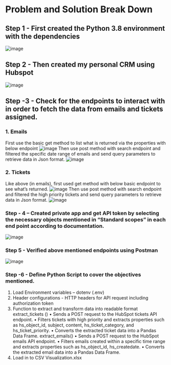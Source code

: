 # Problem and Solution Break Down 
## Step 1 - First created the Python 3.8 environment with the dependencies 
![image](https://github.com/Venura-94/Hubspot_Assignment/assets/137409412/998df2c6-c5c8-41e2-b09a-db5bec397c43)
## Step 2 - Then created my personal CRM using Hubspot
![image](https://github.com/Venura-94/Hubspot_Assignment/assets/137409412/a2c17ebb-a46b-4c43-84f5-33a9241f90d5)
## Step -3 - Check for the endpoints to interact with in order to fetch the data from emails and tickets assigned.
### 1.	Emails 
First use the basic get method to list what is returned via the properties with below endpoint
![image](https://github.com/Venura-94/Hubspot_Assignment/assets/137409412/c7ee8036-3004-4248-a559-20e20c35114f)
Then use post method with search endpoint and filtered the specific date range of emails and send query parameters to retrieve data in Json format.
![image](https://github.com/Venura-94/Hubspot_Assignment/assets/137409412/53f71d3d-7198-4932-8b76-adbcdfe3bfff)
### 2.	Tickets
Like above (in emails), first used get method with below basic endpoint to see what’s returned. 
![image](https://github.com/Venura-94/Hubspot_Assignment/assets/137409412/97cb8c12-1ff2-43ea-9edd-b31ead8f8ad3)
Then use post method with search endpoint and filtered the high priority tickets and send query parameters to retrieve data in Json format.
![image](https://github.com/Venura-94/Hubspot_Assignment/assets/137409412/6d7e3fda-6037-4d00-9e52-048a15b853dd)
### Step - 4 – Created private app and get API token by selecting the necessary objects mentioned in “Standard scopes” in each end point according to documentation.
![image](https://github.com/Venura-94/Hubspot_Assignment/assets/137409412/abbe4f47-06b7-4cc7-9e06-8871b7e0cc68)
### Step 5 - Verified above mentioned endpoints using Postman
![image](https://github.com/Venura-94/Hubspot_Assignment/assets/137409412/c680261b-d96f-45f7-9a4a-f55994b252fb)
### Step -6 - Define Python Script to cover the objectives mentioned.
1.	Load Environment variables – dotenv (.env)
2.	Header configurations - HTTP headers for API request including authorization token
3.	Function to extract and transform data into readable format 
extract_tickets ()
•	Sends a POST request to the HubSpot tickets API endpoint. 
•	Filters tickets with high priority and extracts properties such as hs_object_id, subject, content, hs_ticket_category, and hs_ticket_priority.
•	Converts the extracted ticket data into a Pandas Data Frame. 
extract_emails()
•	Sends a POST request to the HubSpot emails API endpoint. 
•	Filters emails created within a specific time range and extracts properties such as hs_object_id, hs_createdate.
•	Converts the extracted email data into a Pandas Data Frame.
4.	Load in to CSV
Visualization.xlsx










